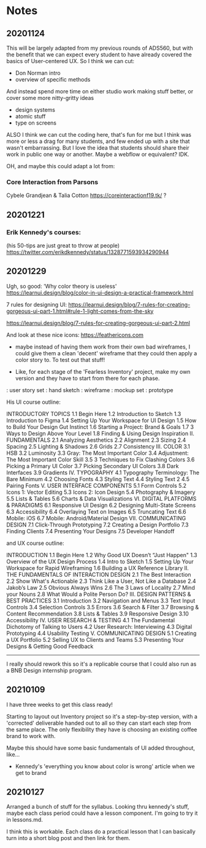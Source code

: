 # Notes

## 20201124
This will be largely adapted from my previous rounds of ADS560, but with the benefit that we can expect every student to have already covered the basics of User-centered UX. So I think we can cut:
- Don Norman intro
- overview of specific methods

And instead spend more time on either studio work making stuff better, or cover some more nitty-gritty ideas
- design systems
- atomic stuff
- type on screens

ALSO I think we can cut the coding here, that's fun for me but I think was more or less a drag for many students, and few ended up with a site that wasn't embarrassing. But I love the idea that students should share their work in public one way or another. Maybe a webflow or equivalent? IDK.

OH, and maybe this could adapt a lot from:

### Core Interaction from Parsons
Cybele Grandjean & Talia Cotton
https://coreinteractionf19.tk/
?

## 20201221

### Erik Kennedy's courses:

(his 50-tips are just great to throw at people) https://twitter.com/erikdkennedy/status/1328771593934290944

## 20201229

Ugh, so good: 'Why color theory is useless' https://learnui.design/blog/color-in-ui-design-a-practical-framework.html

7 rules for designing UI:
https://learnui.design/blog/7-rules-for-creating-gorgeous-ui-part-1.html#rule-1-light-comes-from-the-sky

https://learnui.design/blog/7-rules-for-creating-gorgeous-ui-part-2.html

And look at these nice icons: https://feathericons.com

- maybe instead of having them work from their own bad wireframes, I could give them a clean 'decent' wireframe that they could then apply a color story to.  To test out that stuff!

- Like, for each stage of the 'Fearless Inventory' project, make my own version and they have to start from there for each phase.

: user story set
: hand sketch
: wireframe
: mockup set
: prototype

His UI course outline:

INTRODUCTORY TOPICS
1.1 Begin Here
1.2 Introduction to Sketch
1.3 Introduction to Figma
1.4 Setting Up Your Workspace for UI Design
1.5 How to Build Your Design Gut Instinct
1.6 Starting a Project: Brand & Goals
1.7 3 Ways to Design Above Your Level
1.8 Finding & Using Design Inspiration
II. FUNDAMENTALS
2.1 Analyzing Aesthetics
2.2 Alignment
2.3 Sizing
2.4 Spacing
2.5 Lighting & Shadows
2.6 Grids
2.7 Consistency
III. COLOR
3.1 HSB
3.2 Luminosity
3.3 Gray: The Most Important Color
3.4 Adjustment: The Most Important Color Skill
3.5 3 Techniques to Fix Clashing Colors
3.6 Picking a Primary UI Color
3.7 Picking Secondary UI Colors
3.8 Dark Interfaces
3.9 Gradients
IV. TYPOGRAPHY
4.1 Typography Terminology: The Bare Minimum
4.2 Choosing Fonts
4.3 Styling Text
4.4 Styling Text 2
4.5 Pairing Fonts
V. USER INTERFACE COMPONENTS
5.1 Form Controls
5.2 Icons 1: Vector Editing
5.3 Icons 2: Icon Design
5.4 Photography & Imagery
5.5 Lists & Tables
5.6 Charts & Data Visualizations
VI. DIGITAL PLATFORMS & PARADIGMS
6.1 Responsive UI Design
6.2 Designing Multi-State Screens
6.3 Accessibility
6.4 Overlaying Text on Images
6.5 Truncating Text
6.6 Mobile: iOS
6.7 Mobile: Android/Material Design
VII. COMMUNICATING DESIGN
7.1 Click-Through Prototyping
7.2 Creating a Design Portfolio
7.3 Finding Clients
7.4 Presenting Your Designs
7.5 Developer Handoff

and UX course outline:

INTRODUCTION
1.1 Begin Here
1.2 Why Good UX Doesn’t “Just Happen"
1.3 Overview of the UX Design Process
1.4 Intro to Sketch
1.5 Setting Up Your Workspace for Rapid Wireframing
1.6 Building a UX Reference Library
II. THE FUNDAMENTALS OF INTERACTION DESIGN
2.1 The Best Interaction
2.2 Show What's Actionable
2.3 Think Like a User, Not Like a Database
2.4 Jakob’s Law
2.5 Obvious Always Wins
2.6 The 3 Laws of Locality
2.7 Mind your Nouns
2.8 What Would a Polite Person Do?
III. DESIGN PATTERNS & BEST PRACTICES
3.1 Introduction
3.2 Navigation and Menus
3.3 Text Input Controls
3.4 Selection Controls
3.5 Errors
3.6 Search & Filter
3.7 Browsing & Content Recommendation
3.8 Lists & Tables
3.9 Responsive Design
3.10 Accessibility
IV. USER RESEARCH & TESTING
4.1 The Fundamental Dichotomy of Talking to Users
4.2 User Research: Interviewing
4.3 Digital Prototyping
4.4 Usability Testing
V. COMMUNICATING DESIGN
5.1 Creating a UX Portfolio
5.2 Selling UX to Clients and Teams
5.3 Presenting Your Designs & Getting Good Feedback

---

I really should rework this so it's a replicable course that I could also run as a BNB Design internship program.

## 20210109

I have three weeks to get this class ready!  

Starting to layout out Inventory project so it's a step-by-step version, with a 'corrected' deliverable handed out to all so they can start each step from the same place.  The only flexibility they have is choosing an existing coffee brand to work with.

Maybe this should have some basic fundamentals of UI added throughout, like...

- Kennedy's 'everything you know about color is wrong' article when we get to brand

## 20210127

Arranged a bunch of stuff for the syllabus.  Looking thru kennedy's stuff, maybe each class period could have a lesson component.  I'm going to try it in lessons.md.

I think this is workable. Each class do a practical lesson that I can basically turn into a short blog post and then link for them.
